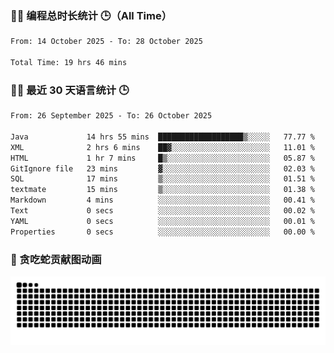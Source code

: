### 🧑‍💻 编程总时长统计 🕒（All Time）

<!--START_SECTION:WakaTotal-->

```txt
From: 14 October 2025 - To: 28 October 2025

Total Time: 19 hrs 46 mins
```

<!--END_SECTION:WakaTotal-->


### 🧑‍💻 最近 30 天语言统计 🕒
<!--START_SECTION:WakaLast30Days-->

```txt
From: 26 September 2025 - To: 26 October 2025

Java             14 hrs 55 mins  ███████████████████▒░░░░░   77.77 %
XML              2 hrs 6 mins    ██▓░░░░░░░░░░░░░░░░░░░░░░   11.01 %
HTML             1 hr 7 mins     █▒░░░░░░░░░░░░░░░░░░░░░░░   05.87 %
GitIgnore file   23 mins         ▓░░░░░░░░░░░░░░░░░░░░░░░░   02.03 %
SQL              17 mins         ▒░░░░░░░░░░░░░░░░░░░░░░░░   01.51 %
textmate         15 mins         ▒░░░░░░░░░░░░░░░░░░░░░░░░   01.38 %
Markdown         4 mins          ░░░░░░░░░░░░░░░░░░░░░░░░░   00.41 %
Text             0 secs          ░░░░░░░░░░░░░░░░░░░░░░░░░   00.02 %
YAML             0 secs          ░░░░░░░░░░░░░░░░░░░░░░░░░   00.01 %
Properties       0 secs          ░░░░░░░░░░░░░░░░░░░░░░░░░   00.00 %
```

<!--END_SECTION:WakaLast30Days-->

### 🐍 贪吃蛇贡献图动画

<picture>
  <source media="(prefers-color-scheme: dark)" srcset="https://raw.githubusercontent.com/AbsoluteZero001/AbsoluteZero001/output/github-contribution-grid-snake-dark.svg">
  <source media="(prefers-color-scheme: light)" srcset="https://raw.githubusercontent.com/AbsoluteZero001/AbsoluteZero001/output/github-contribution-grid-snake.svg">
  <img alt="github contribution grid snake animation" src="https://raw.githubusercontent.com/AbsoluteZero001/AbsoluteZero001/output/github-contribution-grid-snake.svg">
</picture>


